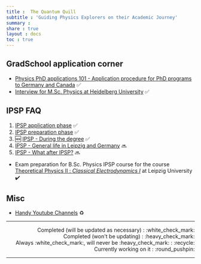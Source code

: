 ```yaml
---
title :  The Quantum Quill
subtitle : 'Guiding Physics Explorers on their Academic Journey'
summary : 
share : true
layout : docs
toc : true
---
```

## GradSchool application corner

- [Physics PhD applications 101 - Application procedure for PhD programs to Germany and Canada]({{<ref"phd">}}) :white_check_mark:
- [Interview for M.Sc. Physics at Heidelberg University]({{<ref"heidelberg/interview">}}) :white_check_mark:


##  IPSP FAQ 

1. [IPSP application phase]({{<ref"ipsp/ipsp1_application_phase">}}) :white_check_mark: 
2. [IPSP preparation phase]({{<ref"ipsp/ipsp2_preparation_phase">}}) :white_check_mark:
3. :new: [IPSP - During the degree]({{<ref"ipsp/ipsp3_ipsp_phase">}}) :white_check_mark: 
4. [IPSP - General life in Leipzig and Germany]() :soon:
5. [IPSP - What after IPSP?]() :soon:
- Exam preparation for B.Sc. Physics IPSP course for the course [Theoretical Physics II : _Classical Electrodynamics I_]({{<ref"tp2_exam_prep">}})  at Leipzig University :heavy_check_mark:


##  Misc
- [Handy Youtube Channels]({{<ref"youtube_channels">}}) :recycle:

<!--
1. _Theoretical Physics III_ :  Classical Mechanics II, Classical Electrodynamics II (With Special relativity and Relativistic electrodynamics)
2. Theoretical Physics IV : Quantum Mechanics
-->
<!--
<hr>
:white_check_mark: : Completed (will be updated as necessary),:heavy_check_mark: : Completed (won't be updating)
,:round_pushpin: : Currently working on it,:white_check_mark:, will never be :heavy_check_mark:
-->

<hr>

<div style="text-align: right;">
    <div style="display: inline-block; text-align: right;">
        Completed (will be updated as necessary) : :white_check_mark: <br />
        Completed (won't be updating) : :heavy_check_mark: <br />
        Always :white_check_mark:, will never be :heavy_check_mark: : :recycle: <br/>
        Currently working on it : :round_pushpin: <br /> 
    </div>
</div>
<hr>